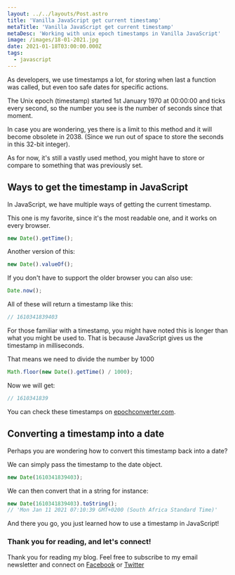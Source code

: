 ```yaml
---
layout: ../../layouts/Post.astro
title: 'Vanilla JavaScript get current timestamp'
metaTitle: 'Vanilla JavaScript get current timestamp'
metaDesc: 'Working with unix epoch timestamps in Vanilla JavaScript'
image: /images/18-01-2021.jpg
date: 2021-01-18T03:00:00.000Z
tags:
  - javascript
---
```


As developers, we use timestamps a lot, for storing when last a function was called, but even too safe dates for specific actions.

The Unix epoch (timestamp) started 1st January 1970 at 00:00:00 and ticks every second, so the number you see is the number of seconds since that moment.

In case you are wondering, yes there is a limit to this method and it will become obsolete in 2038. (Since we run out of space to store the seconds in this 32-bit integer).

As for now, it's still a vastly used method, you might have to store or compare to something that was previously set.

## Ways to get the timestamp in JavaScript

In JavaScript, we have multiple ways of getting the current timestamp.

This one is my favorite, since it's the most readable one, and it works on every browser.

```js
new Date().getTime();
```

Another version of this:

```js
new Date().valueOf();
```

If you don't have to support the older browser you can also use:

```js
Date.now();
```

All of these will return a timestamp like this:

```js
// 1610341839403
```

For those familiar with a timestamp, you might have noted this is longer than what you might be used to. That is because JavaScript gives us the timestamp in milliseconds.

That means we need to divide the number by 1000

```js
Math.floor(new Date().getTime() / 1000);
```

Now we will get:

```js
// 1610341839
```

You can check these timestamps on [epochconverter.com](https://www.epochconverter.com/).

## Converting a timestamp into a date

Perhaps you are wondering how to convert this timestamp back into a date?

We can simply pass the timestamp to the date object.

```js
new Date(1610341839403);
```

We can then convert that in a string for instance:

```js
new Date(1610341839403).toString();
// 'Mon Jan 11 2021 07:10:39 GMT+0200 (South Africa Standard Time)'
```

And there you go, you just learned how to use a timestamp in JavaScript!

### Thank you for reading, and let's connect!

Thank you for reading my blog. Feel free to subscribe to my email newsletter and connect on [Facebook](https://www.facebook.com/DailyDevTipsBlog) or [Twitter](https://twitter.com/DailyDevTips1)
